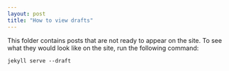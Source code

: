 ```yaml
---
layout: post
title: "How to view drafts"
---
```



This folder contains posts that are not ready to appear on the site. To see what they would look like on the site, run the following command:

```
jekyll serve --draft
```